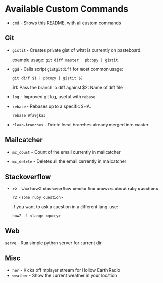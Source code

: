 # Available Custom Commands

* `cmd` - Shows this README, with all custom commands

## Git

* `gistit` - Creates private gist of what is currently on pasteboard.

    example usage: `git diff master | pbcopy | gistit`

* `ggd` - Calls script `gistgitdiff` for most common usage:

    `git diff $1 | pbcopy | gistit $2`

    $1: Pass the branch to diff against
    $2: Name of diff file

* `log` - Improved git log, useful with `rebase`

* `rebase` - Rebases up to a specific SHA.

    `rebase 9fa9jka3`

* `clean-branches` - Delete local branches already merged into master.

## Mailcatcher

* `mc_count` - Count of the email currently in mailcatcher

* `mc_delete` - Deletes all the email currently in mailcatcher

## Stackoverflow

* `r2` - Use how2 stackoverflow cmd to find answers about ruby questions

  `r2 <some ruby question>`

  If you want to ask a question in a different lang, use:

  `how2 -l <lang> <query>`

## Web

 `serve` - Run simple python server for current dir

## Misc

* `her` - Kicks off mplayer stream for Hollow Earth Radio
* `weather` - Show the current weather in your location
